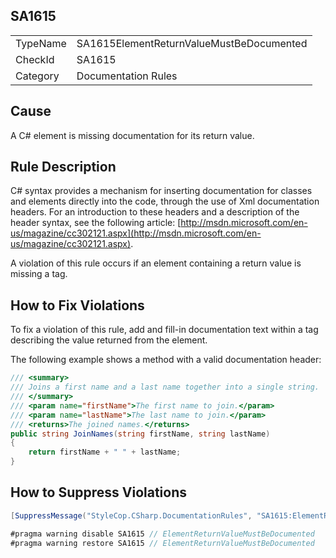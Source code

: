 ﻿## SA1615

<table>
<tr>
  <td>TypeName</td>
  <td>SA1615ElementReturnValueMustBeDocumented</td>
</tr>
<tr>
  <td>CheckId</td>
  <td>SA1615</td>
</tr>
<tr>
  <td>Category</td>
  <td>Documentation Rules</td>
</tr>
</table>

## Cause

A C# element is missing documentation for its return value.

## Rule Description

C# syntax provides a mechanism for inserting documentation for classes and elements directly into the code, through the use of Xml documentation headers. For an introduction to these headers and a description of the header syntax, see the following article: [http://msdn.microsoft.com/en-us/magazine/cc302121.aspx](http://msdn.microsoft.com/en-us/magazine/cc302121.aspx).

A violation of this rule occurs if an element containing a return value is missing a <returns> tag.

## How to Fix Violations

To fix a violation of this rule, add and fill-in documentation text within a <returns> tag describing the value returned from the element.

The following example shows a method with a valid documentation header:

```csharp
/// <summary>
/// Joins a first name and a last name together into a single string.
/// </summary>
/// <param name="firstName">The first name to join.</param>
/// <param name="lastName">The last name to join.</param>
/// <returns>The joined names.</returns>
public string JoinNames(string firstName, string lastName)
{
    return firstName + " " + lastName;
}
```

## How to Suppress Violations

```csharp
[SuppressMessage("StyleCop.CSharp.DocumentationRules", "SA1615:ElementReturnValueMustBeDocumented", Justification = "Reviewed.")]
```

```csharp
#pragma warning disable SA1615 // ElementReturnValueMustBeDocumented
#pragma warning restore SA1615 // ElementReturnValueMustBeDocumented
```
